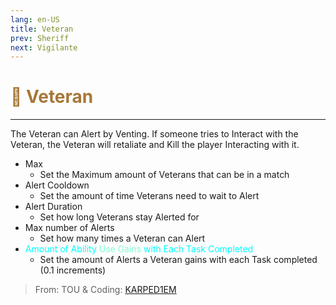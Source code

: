 ```yaml
---
lang: en-US
title: Veteran
prev: Sheriff
next: Vigilante
---
```


# <font color="#a77738">🤺 <b>Veteran</b></font> <Badge text="Killing" type="tip" vertical="middle"/>
---

The Veteran can Alert by Venting. If someone tries to Interact with the Veteran, the Veteran will retaliate and Kill the player Interacting with it.
* Max
  * Set the Maximum amount of Veterans that can be in a match
* Alert Cooldown
  * Set the amount of time Veterans need to wait to Alert
* Alert Duration
  * Set how long Veterans stay Alerted for
* Max number of Alerts
  * Set how many times a Veteran can Alert
* <font color=#00ffff>Amount of Ability</font> <font color=#7fffd2>Use Gains</font> <font color=#00ffff>with Each Task Completed</font>
  * Set the amount of Alerts a Veteran gains with each Task completed (0.1 increments)

> From: TOU & Coding: [KARPED1EM](https://github.com/KARPED1EM)